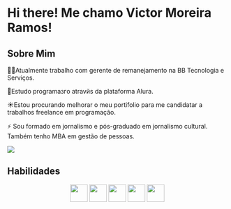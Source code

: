 <h1>Hi there!  Me chamo Victor Moreira Ramos!</h1>

<h2>Sobre Mim</h2>

<p>👨‍🏭Atualmente trabalho com gerente de remanejamento na BB Tecnologia e Serviços.</p>
<p>📘Estudo programaзгo atravйs da plataforma Alura.</p>
<p>☀Estou procurando melhorar o meu portifolio para me candidatar a trabalhos freelance em programação.</p>

<p>⚡ Sou formado em jornalismo e pós-graduado em jornalismo cultural. Também tenho MBA em gestão de pessoas.</p>

<img loading = "lazy" src ="https://user-images.githubusercontent.com/74038190/225813708-98b745f2-7d22-48cf-9150-083f1b00d6c9.gif">



<h2>Habilidades</h2>
<div align="center" margin-left="16px">
 <img loading ="lazy" src ="https://cdn.jsdelivr.net/gh/devicons/devicon/icons/html5/html5-original.svg" width ="40" height ="40"/>&nbsp<img loading="lazy" src="https://cdn.jsdelivr.net/gh/devicons/devicon/icons/css3/css3-original.svg" width ="40" height ="40"/>&nbsp<img loading ="lazy" src="https://cdn.jsdelivr.net/gh/devicons/devicon/icons/javascript/javascript-original.svg" width ="40" height ="40"/>&nbsp<img loading ="lazy" src="https://cdn.jsdelivr.net/gh/devicons/devicon/icons/git/git-original.svg" width ="40" height ="40"/>&nbsp<img loading = "lazy" src="https://cdn.jsdelivr.net/gh/devicons/devicon/icons/github/github-original.svg" width ="40" height ="40" />
</div>          
